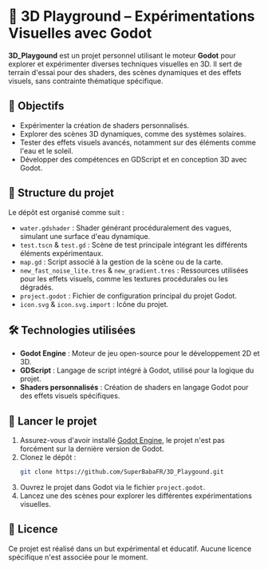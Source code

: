 # 🧪 3D Playground – Expérimentations Visuelles avec Godot

**3D_Playgound** est un projet personnel utilisant le moteur **Godot** pour explorer et expérimenter diverses techniques visuelles en 3D. Il sert de terrain d'essai pour des shaders, des scènes dynamiques et des effets visuels, sans contrainte thématique spécifique.

## 🎯 Objectifs

- Expérimenter la création de shaders personnalisés.
- Explorer des scènes 3D dynamiques, comme des systèmes solaires.
- Tester des effets visuels avancés, notamment sur des éléments comme l'eau et le soleil.
- Développer des compétences en GDScript et en conception 3D avec Godot.

## 🧱 Structure du projet

Le dépôt est organisé comme suit :

- `water.gdshader` : Shader générant procéduralement des vagues, simulant une surface d'eau dynamique.
- `test.tscn` & `test.gd` : Scène de test principale intégrant les différents éléments expérimentaux.
- `map.gd` : Script associé à la gestion de la scène ou de la carte.
- `new_fast_noise_lite.tres` & `new_gradient.tres` : Ressources utilisées pour les effets visuels, comme les textures procédurales ou les dégradés.
- `project.godot` : Fichier de configuration principal du projet Godot.
- `icon.svg` & `icon.svg.import` : Icône du projet.

## 🛠️ Technologies utilisées

- **Godot Engine** : Moteur de jeu open-source pour le développement 2D et 3D.
- **GDScript** : Langage de script intégré à Godot, utilisé pour la logique du projet.
- **Shaders personnalisés** : Création de shaders en langage Godot pour des effets visuels spécifiques.

## 🚀 Lancer le projet

1. Assurez-vous d'avoir installé [Godot Engine](https://godotengine.org/download), le projet n'est pas forcément sur la dernière version de Godot.
2. Clonez le dépôt :
   ```bash
   git clone https://github.com/SuperBabaFR/3D_Playgound.git
   ```
3. Ouvrez le projet dans Godot via le fichier `project.godot`.
4. Lancez une des scènes pour explorer les différentes expérimentations visuelles.

## 📄 Licence

Ce projet est réalisé dans un but expérimental et éducatif. Aucune licence spécifique n'est associée pour le moment.
